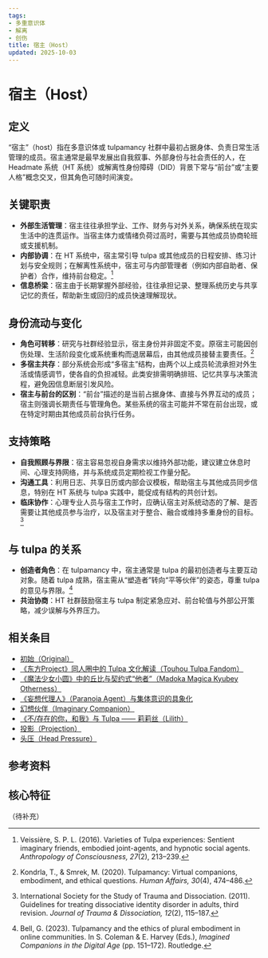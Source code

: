 ```yaml
---
tags:
- 多重意识体
- 解离
- 创伤
title: 宿主（Host）
updated: 2025-10-03
---
```


# 宿主（Host）

## 定义

“宿主”（host）指在多意识体或 tulpamancy 社群中最初占据身体、负责日常生活管理的成员。宿主通常是最早发展出自我叙事、外部身份与社会责任的人，在 Headmate 系统（HT 系统）或解离性身份障碍（DID）背景下常与“前台”或“主要人格”概念交叉，但其角色可随时间演变。

## 关键职责

- **外部生活管理**：宿主往往承担学业、工作、财务与对外关系，确保系统在现实生活中的连贯运作。当宿主体力或情绪负荷过高时，需要与其他成员协商轮班或支援机制。
- **内部协调**：在 HT 系统中，宿主常引导 tulpa 或其他成员的日程安排、练习计划与安全规则；在解离性系统中，宿主可与内部管理者（例如内部自助者、保护者）合作，维持前台稳定。[^veissiere2016]
- **信息桥梁**：宿主由于长期掌握外部经验，往往承担记录、整理系统历史与共享记忆的责任，帮助新生或回归的成员快速理解现状。

## 身份流动与变化

- **角色可转移**：研究与社群经验显示，宿主身份并非固定不变。原宿主可能因创伤处理、生活阶段变化或系统重构而退居幕后，由其他成员接替主要责任。[^kondrla2020]
- **多宿主共存**：部分系统会形成“多宿主”结构，由两个以上成员轮流承担对外生活或情感调节，使各自的负担减轻。此类安排需明确排班、记忆共享与决策流程，避免因信息断层引发风险。
- **宿主与前台的区别**：“前台”描述的是当前占据身体、直接与外界互动的成员；宿主则强调长期责任与管理角色。某些系统的宿主可能并不常在前台出现，或在特定时期由其他成员前台执行任务。

## 支持策略

- **自我照顾与界限**：宿主容易忽视自身需求以维持外部功能，建议建立休息时间、心理支持网络，并与系统成员定期检视工作量分配。
- **沟通工具**：利用日志、共享日历或内部会议模板，帮助宿主与其他成员同步信息，特别在 HT 系统与 tulpa 实践中，能促成有结构的共创计划。
- **临床协作**：心理专业人员与宿主工作时，应确认宿主对系统动态的了解、是否需要让其他成员参与治疗，以及宿主对于整合、融合或维持多重身份的目标。[^isstd2011]

## 与 tulpa 的关系

- **创造者角色**：在 tulpamancy 中，宿主通常是 tulpa 的最初创造者与主要互动对象。随着 tulpa 成熟，宿主需从“塑造者”转向“平等伙伴”的姿态，尊重 tulpa 的意见与界限。[^bell2023]
- **共治协商**：HT 社群鼓励宿主与 tulpa 制定紧急应对、前台轮值与外部公开策略，减少误解与外界压力。

## 相关条目

- [初始（Original）](/entries/Original.md)
- [《东方Project》同人圈中的 Tulpa 文化解读（Touhou Tulpa Fandom）](/entries/Touhou-Tulpa-Fandom.md)
- [《魔法少女小圆》中的丘比与契约式“他者”（Madoka Magica Kyubey Otherness）](/entries/Madoka-Magica-Kyubey-Otherness.md)
- [《妄想代理人》（Paranoia Agent）与集体意识的具象化](/entries/Paranoia-Agent-Collective-Consciousness.md)
- [幻想伙伴（Imaginary Companion）](/entries/Imaginary-Companion.md)
- [《不/存在的你，和我》与 Tulpa —— 莉莉丝（Lilith）](/entries/Nonexistent-You-And-Me-Tulpa-Lilith.md)
- [投影（Projection）](/entries/Projection.md)
- [头压（Head Pressure）](/entries/Head-Pressure.md)

## 参考资料

[^veissiere2016]: Veissière, S. P. L. (2016). Varieties of Tulpa experiences: Sentient imaginary friends, embodied joint-agents, and hypnotic social agents. *Anthropology of Consciousness, 27*(2), 213–239.
[^kondrla2020]: Kondrla, T., & Smrek, M. (2020). Tulpamancy: Virtual companions, embodiment, and ethical questions. *Human Affairs, 30*(4), 474–486.
[^isstd2011]: International Society for the Study of Trauma and Dissociation. (2011). Guidelines for treating dissociative identity disorder in adults, third revision. *Journal of Trauma & Dissociation, 12*(2), 115–187.
[^bell2023]: Bell, G. (2023). Tulpamancy and the ethics of plural embodiment in online communities. In S. Coleman & E. Harvey (Eds.), *Imagined Companions in the Digital Age* (pp. 151–172). Routledge.

## 核心特征

（待补充）
